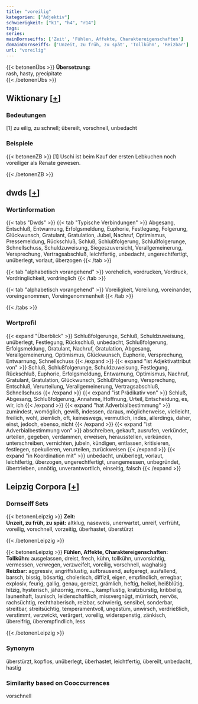 ```yaml
---
title: "voreilig"
kategorien: ["Adjektiv"]
schwierigkeit: ["k1", "h4", "r14"]
tags:
series:
mainDornseiffs: ['Zeit', 'Fühlen, Affekte, Charaktereigenschaften']
domainDornseiffs: ['Unzeit, zu früh, zu spät', 'Tollkühn', 'Reizbar']
url: "voreilig"
---
```


{{< betonenÜbs >}}
**Übersetzung:**  
rash, hasty, precipitate  
{{< /betonenÜbs >}}

## Wiktionary [[+](https://de.wiktionary.org/wiki/voreilig)]

### Bedeutungen
[1] zu eilig, zu schnell; übereilt, vorschnell, unbedacht  

### Beispiele
{{< betonenZB >}}
[1] Uschi ist beim Kauf der ersten Lebkuchen noch voreiliger als Renate gewesen.  

{{< /betonenZB >}}


## dwds [[+](https://www.dwds.de/wb/voreilig)]

### Wortinformation
{{< tabs "Dwds" >}}
{{< tab "Typische Verbindungen" >}}
Abgesang, Entschluß, Entwarnung, Erfolgsmeldung, Euphorie, Festlegung, Folgerung, Glückwunsch, Gratulant, Gratulation, Jubel, Nachruf, Optimismus, Pressemeldung, Rückschluß, Schluß, Schlußfolgerung, Schlußfolgerunge, Schnellschuss, Schuldzuweisung, Siegeszuversicht, Verallgemeinerung, Versprechung, Vertragsabschluß, leichtfertig, unbedacht, ungerechtfertigt, unüberlegt, vorlaut, überzogen
{{< /tab >}}

{{< tab "alphabetisch vorangehend" >}}
vorehelich, vordrucken, Vordruck, Vordringlichkeit, vordringlich
{{< /tab >}}

{{< tab "alphabetisch vorangehend" >}}
Voreiligkeit, Voreilung, voreinander, voreingenommen, Voreingenommenheit
{{< /tab >}}

{{< /tabs >}}

### Wortprofil
{{< expand "Überblick" >}} Schlußfolgerunge, Schluß, Schuldzuweisung, unüberlegt, Festlegung, Rückschluß, unbedacht, Schlußfolgerung, Erfolgsmeldung, Gratulant, Nachruf, Gratulation, Abgesang, Verallgemeinerung, Optimismus, Glückwunsch, Euphorie, Versprechung, Entwarnung, Schnellschuss {{< /expand >}}
{{< expand "ist Adjektivattribut von" >}} Schluß, Schlußfolgerunge, Schuldzuweisung, Festlegung, Rückschluß, Euphorie, Erfolgsmeldung, Entwarnung, Optimismus, Nachruf, Gratulant, Gratulation, Glückwunsch, Schlußfolgerung, Versprechung, Entschluß, Verurteilung, Verallgemeinerung, Vertragsabschluß, Schnellschuss {{< /expand >}}
{{< expand "ist Prädikativ von" >}} Schluß, Abgesang, Schlußfolgerung, Annahme, Hoffnung, Urteil, Entscheidung, es, wir, ich {{< /expand >}}
{{< expand "hat Adverbialbestimmung" >}} zumindest, womöglich, gewiß, indessen, daraus, möglicherweise, vielleicht, freilich, wohl, ziemlich, oft, keineswegs, vermutlich, indes, allerdings, daher, einst, jedoch, ebenso, nicht {{< /expand >}}
{{< expand "ist Adverbialbestimmung von" >}} abschreiben, gekauft, ausrufen, verkündet, urteilen, gegeben, verdammen, erweisen, herausstellen, verkünden, unterschreiben, vernichten, jubeln, kündigen, entlassen, kritisieren, festlegen, spekulieren, verurteilen, zurückweisen {{< /expand >}}
{{< expand "in Koordination mit" >}} unbedacht, unüberlegt, vorlaut, leichtfertig, überzogen, ungerechtfertigt, unangemessen, unbegründet, übertrieben, unnötig, unverantwortlich, einseitig, falsch {{< /expand >}}

## Leipzig Corpora [[+](https://corpora.uni-leipzig.de/en/res?word=voreilig&corpusId=deu_newscrawl-public_2018)]

### Dornseiff Sets
{{< betonenLeipzig >}}
**Zeit:**  
**Unzeit, zu früh, zu spät:** altklug, naseweis, unerwartet, unreif, verfrüht, voreilig, vorschnell, vorzeitig, überhastet, überstürzt  

{{< /betonenLeipzig >}}


{{< betonenLeipzig >}}
**Fühlen, Affekte, Charaktereigenschaften:**  
**Tollkühn:** ausgelassen, dreist, frech, kühn, tollkühn, unvorsichtig, vermessen, verwegen, verzweifelt, voreilig, vorschnell, waghalsig  
**Reizbar:** aggressiv, angriffslustig, aufbrausend, aufgeregt, ausfallend, barsch, bissig, bösartig, cholerisch, diffizil, eigen, empfindlich, erregbar, explosiv, feurig, gallig, genau, gereizt, grämlich, heftig, heikel, heißblütig, hitzig, hysterisch, jähzornig, more..., kampflustig, kratzbürstig, kribbelig, launenhaft, launisch, leidenschaftlich, missvergnügt, mürrisch, nervös, rachsüchtig, rechthaberisch, reizbar, schwierig, sensibel, sonderbar, streitbar, streitsüchtig, temperamentvoll, ungestüm, unwirsch, verdrießlich, verstimmt, verzwickt, verärgert, voreilig, widerspenstig, zänkisch, übereifrig, überempfindlich, less  

{{< /betonenLeipzig >}}

### Synonym
überstürzt, kopflos, unüberlegt, überhastet, leichtfertig, übereilt, unbedacht, hastig


### Similarity based on Cooccurrences
vorschnell

